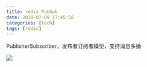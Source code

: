 ```yaml
---
title: redis PubSub
date: 2019-07-09 17:45:58
categories: [tech]
tags: [redis]
---
```


PublisherSubscriber，发布者订阅者模型，支持消息多播
<escape><!-- more --></escape>

![](/images/redis-PubSub/overview.png)